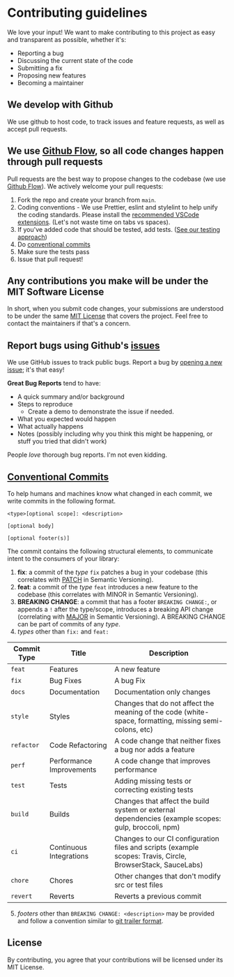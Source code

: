 # Contributing guidelines

We love your input! We want to make contributing to this project as easy and transparent as possible, whether it's:

- Reporting a bug
- Discussing the current state of the code
- Submitting a fix
- Proposing new features
- Becoming a maintainer

## We develop with Github

We use github to host code, to track issues and feature requests, as well as accept pull requests.

## We use [Github Flow](https://guides.github.com/introduction/flow/index.html), so all code changes happen through pull requests

Pull requests are the best way to propose changes to the codebase (we use [Github Flow](https://guides.github.com/introduction/flow/index.html)). We actively welcome your pull requests:

1. Fork the repo and create your branch from `main`.
2. Coding conventions - We use Prettier, eslint and stylelint to help unify the coding standards. Please install the [recommended VSCode extensions](./.vscode/extensions.json). (Let's not waste time on tabs vs spaces).
3. If you've added code that should be tested, add tests. ([See our testing approach](./TESTING_APPROACH.md))
4. Do [conventional commits](#conventional-commits)
5. Make sure the tests pass
6. Issue that pull request!

## Any contributions you make will be under the MIT Software License

In short, when you submit code changes, your submissions are understood to be under the same [MIT License](http://choosealicense.com/licenses/mit/) that covers the project. Feel free to contact the maintainers if that's a concern.

## Report bugs using Github's [issues](https://github.com/gov-components/gov-components/issues/new/choose)

We use GitHub issues to track public bugs. Report a bug by [opening a new issue](https://github.com/gov-components/gov-components/issues/new/choose); it's that easy!


**Great Bug Reports** tend to have:

- A quick summary and/or background
- Steps to reproduce
  - Create a demo to demonstrate the issue if needed.
- What you expected would happen
- What actually happens
- Notes (possibly including why you think this might be happening, or stuff you tried that didn't work)

People _love_ thorough bug reports. I'm not even kidding.

## [Conventional Commits](https://www.conventionalcommits.org/en/v1.0.0/) 

To help humans and machines know what changed in each commit, we write commits in the following format.

```
<type>[optional scope]: <description>

[optional body]

[optional footer(s)]
```

The commit contains the following structural elements, to communicate intent to the consumers of your library:

1. **fix**: a commit of the _type_ `fix` patches a bug in your codebase (this correlates with [PATCH](https://semver.org/#summary) in Semantic Versioning).
2. **feat**: a commit of the _type_ `feat` introduces a new feature to the codebase (this correlates with MINOR in Semantic Versioning).
3. **BREAKING CHANGE**: a commit that has a footer `BREAKING CHANGE:`, or appends a `!` after the type/scope, introduces a breaking API change (correlating with [MAJOR](https://semver.org/#summary) in Semantic Versioning). A BREAKING CHANGE can be part of commits of any _type_.
4. _types_ other than `fix:` and `feat:`

| Commit Type | Title                    | Description                                                                                                 |
| ----------- | ------------------------ | ----------------------------------------------------------------------------------------------------------- |
| `feat`      | Features                 | A new feature                                                                                               |
| `fix`       | Bug Fixes                | A bug Fix                                                                                                   |
| `docs`      | Documentation            | Documentation only changes                                                                                  |
| `style`     | Styles                   | Changes that do not affect the meaning of the code (white-space, formatting, missing semi-colons, etc)      |
| `refactor`  | Code Refactoring         | A code change that neither fixes a bug nor adds a feature                                                   |
| `perf`      | Performance Improvements | A code change that improves performance                                                                     |
| `test`      | Tests                    | Adding missing tests or correcting existing tests                                                           |
| `build`     | Builds                   | Changes that affect the build system or external dependencies (example scopes: gulp, broccoli, npm)         |
| `ci`        | Continuous Integrations  | Changes to our CI configuration files and scripts (example scopes: Travis, Circle, BrowserStack, SauceLabs) |
| `chore`     | Chores                   | Other changes that don't modify src or test files                                                           |
| `revert`    | Reverts                  | Reverts a previous commit                                                                                   |

5. _footers_ other than `BREAKING CHANGE: <description>` may be provided and follow a convention similar to [git trailer format](https://git-scm.com/docs/git-interpret-trailers).

## License

By contributing, you agree that your contributions will be licensed under its MIT License.

